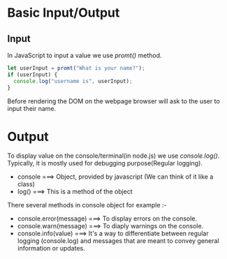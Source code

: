 # Basic Input/Output

## Input

In JavaScript to input a value we use _promt()_ method.

```javascript
let userInput = promt("What is your name?");
if (userInput) {
  console.log("username is", userInput);
}
```

Before rendering the DOM on the webpage browser will ask to the user to input their name.

# Output

To display value on the console/terminal(in node.js) we use _console.log()_. Typically, it is mostly used for debugging purpose(Regular logging).

- console ===> Object, provided by javascript (We can think of it like a class)
- log() ===> This is a method of the object

There several methods in console object for example :-

- console.error(message) ===> To display errors on the console.
- console.warn(message) ===> To diaply warnings on the console.
- console.info(value) ===> It's a way to differentiate between regular logging (console.log) and messages that are meant to convey general information or updates.
